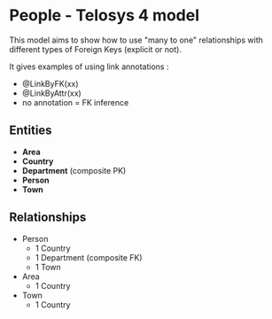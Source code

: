 # People - Telosys 4 model 

This model aims to show how to use "many to one" relationships with different types of Foreign Keys (explicit or not).

It gives examples of using link annotations : 
- @LinkByFK(xx)
- @LinkByAttr(xx)
- no annotation = FK inference

## Entities 
- **Area**
- **Country**
- **Department** (composite PK)
- **Person** 
- **Town** 

## Relationships
- Person 
     - 1 Country
     - 1 Department (composite FK)
     - 1 Town 
- Area 
     - 1 Country 
- Town 
     - 1 Country 
    